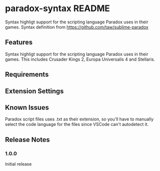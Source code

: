 # paradox-syntax README

Syntax highligt support for the scripting language Paradox uses in their games.
Syntax definition from https://github.com/taw/sublime-paradox

## Features

Syntax highligt support for the scripting language Paradox uses in their games.
This includes Crusader Kings 2, Europa Universalis 4 and Stellaris.

## Requirements

## Extension Settings

## Known Issues

Paradox script files uses .txt as their extension, so you'll have to manually select the code language for the files since VSCode can't autodetect it.

## Release Notes

### 1.0.0

Initial release
